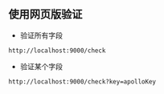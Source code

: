 使用网页版验证
------------

- 验证所有字段

```
http://localhost:9000/check
```

- 验证某个字段

```
http://localhost:9000/check?key=apolloKey
```
